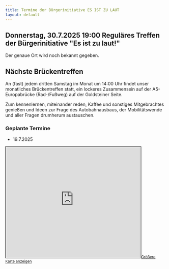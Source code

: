 ```yaml
---
title: Termine der Bürgerinitiative ES IST ZU LAUT
layout: default
---
```


## Donnerstag, 30.7.2025 19:00 Reguläres Treffen der Bürgerinitiative "Es ist zu laut!"

Der genaue Ort wird noch bekannt gegeben.

<!-- Das Treffen der Bürgerinitiative findet statt im Restaurant Mainglück im Ruderclub Griesheim

<iframe width="425" height="350" src="https://www.openstreetmap.org/export/embed.html?bbox=8.6063289642334%2C50.08747842507769%2C8.618216514587404%2C50.0937904599946&amp;layer=mapnik&amp;marker=50.090634546458325%2C8.6122727394104" style="border: 1px solid black"></iframe><br/><small><a href="https://www.openstreetmap.org/?mlat=50.090635&amp;mlon=8.612273#map=17/50.090635/8.612273">Größere Karte anzeigen</a></small>
-->

<!--Das Treffen der Bürgerinitiative findet statt im 1. Stock des Evangelischen Gemeindehauses neben der Segenskirche in Griesheim, Alte Falterstraße 6

<iframe width="425" height="350" src="https://www.openstreetmap.org/export/embed.html?bbox=8.590943813323976%2C50.08483497046578%2C8.622658252716066%2C50.09773419934845&amp;layer=mapnik&amp;marker=50.0912850189243%2C8.60680103302002#map=16/50.0913/8.6068" style="border: 1px solid black"></iframe><small><a href="https://www.openstreetmap.org/?mlat=50.0913&amp;mlon=8.6068#map=16/50.0913/8.6068">Größere Karte anzeigen</a></small>
-->


## Nächste Brückentreffen

An (fast) jedem dritten Samstag im Monat um 14:00 Uhr findet unser monatliches Brückentreffen statt, ein lockeres Zusammensein auf der A5-Europabrücke (Rad-/Fußweg) auf der Goldsteiner Seite.

Zum kennenlernen, miteinander reden, Kaffee und sonstiges Mitgebrachtes genießen und Ideen zur Frage des Autobahnausbaus, der Mobilitätswende und aller Fragen drumherum austauschen.

### Geplante Termine

- 19.7.2025


<iframe width="425" height="350" src="https://www.openstreetmap.org/export/embed.html?bbox=8.611232042312624%2C50.084449454487164%2C8.62333416938782%2C50.09089955482507&amp;layer=mapnik&amp;marker=50.08767915505196%2C8.61728310585022" style="border: 1px solid black"></iframe><small><a href="https://www.openstreetmap.org/?mlat=50.08768&amp;mlon=8.61728#map=17/50.08767/8.61728">Größere Karte anzeigen</a></small>
